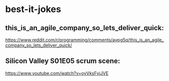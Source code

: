 # best-it-jokes

## this_is_an_agile_company_so_lets_deliver_quick:
https://www.reddit.com/r/programming/comments/aypg5q/this_is_an_agile_company_so_lets_deliver_quick/

## Silicon Valley S01E05 scrum scene:
https://www.youtube.com/watch?v=oyVksFviJVE
